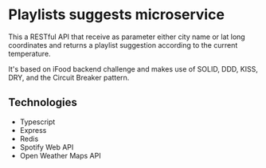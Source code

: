 # Playlists suggests microservice

This a RESTful API that receive as parameter either city name or lat long coordinates and returns a playlist suggestion according to the current temperature.  

It's based on iFood backend challenge and makes use of SOLID, DDD, KISS, DRY, and the Circuit Breaker pattern.

## Technologies

* Typescript
* Express
* Redis
* Spotify Web API
* Open Weather Maps API

